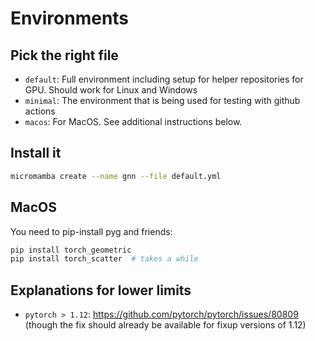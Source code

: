 # Environments

## Pick the right file

* `default`: Full environment including setup for helper repositories for GPU.
   Should work for Linux and Windows
* `minimal`: The environment that is being used for testing with github
   actions
* `macos`: For MacOS. See additional instructions below.

## Install it

```bash
micromamba create --name gnn --file default.yml
```

## MacOS

You need to pip-install pyg and friends:

```bash
pip install torch_geometric
pip install torch_scatter  # takes a while
```

## Explanations for lower limits

* `pytorch > 1.12`: https://github.com/pytorch/pytorch/issues/80809 (though
  the fix should already be available for fixup versions of 1.12)
